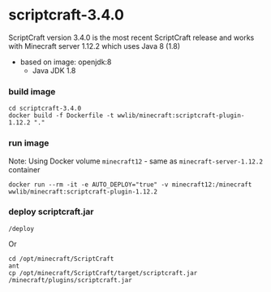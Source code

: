 # scriptcraft-3.4.0

ScriptCraft version 3.4.0 is the most recent ScriptCraft release and works with Minecraft server 1.12.2 which uses Java 8 (1.8)
- based on image: openjdk:8
  - Java JDK 1.8

### build image
```
cd scriptcraft-3.4.0
docker build -f Dockerfile -t wwlib/minecraft:scriptcraft-plugin-1.12.2 "."

```

### run image
Note: Using Docker volume `minecraft12` - same as `minecraft-server-1.12.2` container

```
docker run --rm -it -e AUTO_DEPLOY="true" -v minecraft12:/minecraft wwlib/minecraft:scriptcraft-plugin-1.12.2
```

### deploy scriptcraft.jar
```
/deploy
```

Or

```
cd /opt/minecraft/ScriptCraft
ant
cp /opt/minecraft/ScriptCraft/target/scriptcraft.jar /minecraft/plugins/scriptcraft.jar
```